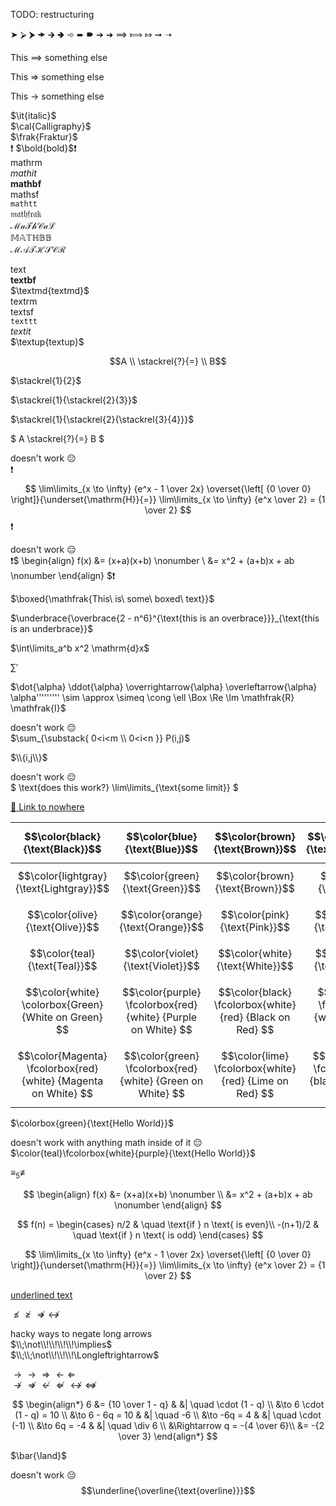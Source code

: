 TODO: restructuring

➤ ⮚ ⮞ 🠞 🡲 🢂 ➾ ➨ 🠶 ➔ ➜ ⟹ ⟾ ⤇ ➞ ➝

This $\implies$ something else

This $\Rightarrow$ something else

This $\to$ something else

$\it{italic}$\
$\cal{Calligraphy}$\
$\frak{Fraktur}$\
❗ $\bold{bold}$❗\
$\mathrm{mathrm}$\
$\mathit{mathit}$\
$\mathbf{mathbf}$\
$\mathsf{mathsf}$\
$\mathtt{mathtt}$\
$\mathfrak{mathfrak}$\
$\mathcal{MaThCaL}$\
$\mathbb{MATHBB}$\
$\mathscr{MATHSCR}$

$\text{text}$\
$\textbf{textbf}$\
$\textmd{textmd}$\
$\textrm{textrm}$\
$\textsf{textsf}$\
$\texttt{texttt}$\
$\textit{textit}$\
$\textup{textup}$

$$A \\ \stackrel{?}{=} \\ B$$

$\stackrel{1}{2}$

$\stackrel{1}{\stackrel{2}{3}}$

$\stackrel{1}{\stackrel{2}{\stackrel{3}{4}}}$

$
A
\stackrel{?}{=}
B
$

doesn't work 😔\
❗
$$
\lim\limits_{x \to \infty} {e^x - 1 \over 2x}
\overset{\left[ {0 \over 0} \right]}{\underset{\mathrm{H}}{=}}
\lim\limits_{x \to \infty} {e^x \over 2} = {1 \over 2}
$$
❗

doesn't work 😔\
❗$
\begin{align}
 f(x) &= (x+a)(x+b) \nonumber \\
      &= x^2 + (a+b)x + ab \nonumber
\end{align}
$❗

$\boxed{\mathfrak{This\ is\ some\ boxed\ text}}$

$\underbrace{\overbrace{2 - n^6}^{\text{this is an overbrace}}}_{\text{this is an underbrace}}$

$\int\limits_a^b x^2 \mathrm{d}x$

$\sum'$

$\dot{\alpha} \ddot{\alpha} \overrightarrow{\alpha} \overleftarrow{\alpha} \alpha''''''''' \sim \approx \simeq \cong \ell \Box \Re \Im \mathfrak{R} \mathfrak{I}$

doesn't work 😔\
$\sum_{\substack{
  0<i<m \\
  0<i<n
}} P(i,j)$

$\\{i,j\\}$

doesn't work 😔\
$
\text{does this work?}
\lim\limits_{\text{some limit}}
$

[🔗 Link to nowhere](# "A link to nowhere")

| $$\color{black}{\text{Black}}$$ |  $$\color{blue}{\text{Blue}}$$ | $$\color{brown}{\text{Brown}}$$ | $$\color{darkgray}{\text{Darkgray}}$$  | $$\color{gray}{\text{Gray}}$$ |
| ------------- | ------------- | ------------- | ------------- | ------------- |
| $$\color{lightgray}{\text{Lightgray}}$$ |  $$\color{green}{\text{Green}}$$ | $$\color{brown}{\text{Brown}}$$ | $$\color{lime}{\text{Lime}}$$  | $$\color{magenta}{\text{Magenta}}$$ |
| $$\color{olive}{\text{Olive}}$$ |  $$\color{orange}{\text{Orange}}$$ | $$\color{pink}{\text{Pink}}$$ | $$\color{purple}{\text{Purple}}$$  | $$\color{red}{\text{Red}}$$ |
| $$\color{teal}{\text{Teal}}$$ |  $$\color{violet}{\text{Violet}}$$ | $$\color{white}{\text{White}}$$ | $$\color{yellow}{\text{Yellow}}$$  | $$\color{BurntOrange}{\text{Burnt Orange}}$$ |
| $$\color{white} \colorbox{Green} {White on Green} $$   | $$\color{purple} \fcolorbox{red}{white} {Purple on White} $$  | $$\color{black} \fcolorbox{white} {red} {Black on Red} $$   | $$\color{black} \fcolorbox{red}{white} {Black on White} $$ | $$\color{black} \colorbox{BurntOrange} {orange background} $$ |
| $$\color{Magenta} \fcolorbox{red}{white} {Magenta on White} $$ |  $$\color{green} \fcolorbox{red}{white} {Green on White} $$ | $$\color{lime} \fcolorbox{white}{red} {Lime on Red} $$ |$$\color{Orange} \fcolorbox{white}{black} {Orange on Black} $$  | $$\color{blue} \fcolorbox{white}{red} {Blue on White} $$ |

$\colorbox{green}{\text{Hello World}}$

doesn't work with anything math inside of it 😔\
$\color{teal}\fcolorbox{white}{purple}{\text{Hello World}}$

$\equiv_5 \not\equiv$

$$
\begin{align}
 f(x) &= (x+a)(x+b) \nonumber \\
      &= x^2 + (a+b)x + ab \nonumber
\end{align}
$$

$$
f(n) =
\begin{cases}
  n/2       & \quad \text{if } n \text{ is even}\\
  -(n+1)/2  & \quad \text{if } n \text{ is odd}
\end{cases}
$$

$$
\lim\limits_{x \to \infty} {e^x - 1 \over 2x}
\overset{\left[ {0 \over 0} \right]}{\underset{\mathrm{H}}{=}}
\lim\limits_{x \to \infty} {e^x \over 2} = {1 \over 2}
$$

<ins>$\text{underlined text}$</ins>

$\nleq\ngeqslant\nRightarrow\nleftrightarrow$

hacky ways to negate long arrows\
$\\;\not\\!\\!\\!\\!\implies$\
$\\;\\;\not\\!\\!\\!\Longleftrightarrow$

$\to \longrightarrow \Longrightarrow \longleftarrow \Longleftarrow$\
$\nrightarrow \nRightarrow \nleftarrow \nLeftarrow \nleftrightarrow \nLeftrightarrow$

$$
\begin{align*}
  6 &= {10 \over 1 - q}        & &| \quad \cdot (1 - q) \\
  &\to 6 \cdot (1 - q) = 10    \\
  &\to 6 - 6q = 10             & &| \quad -6 \\
  &\to -6q = 4                 & &| \quad \cdot (-1) \\
  &\to 6q = -4                 & &| \quad \div 6 \\
  &\Rightarrow q = -{4 \over 6}\\
  &= -{2 \over 3}
\end{align*}
$$

$\bar{\land}$

doesn't work 😔
$$\underline{\overline{\text{overline}}}$$
